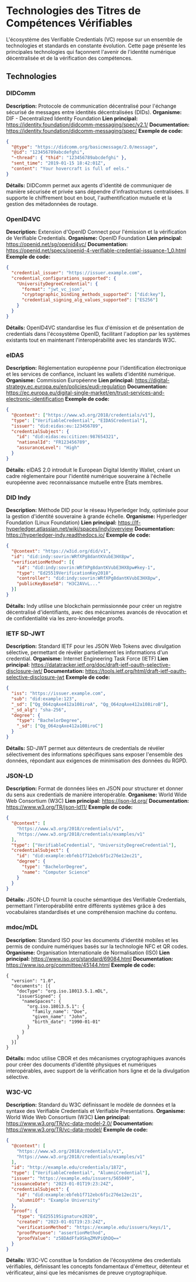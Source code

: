 # Technologies des Titres de Compétences Vérifiables

L'écosystème des Verifiable Credentials (VC) repose sur un ensemble de technologies et standards en constante évolution. Cette page présente les principales technologies qui façonnent l'avenir de l'identité numérique décentralisée et de la vérification des compétences.

## Technologies

### DIDComm
**Description:** Protocole de communication décentralisé pour l'échange sécurisé de messages entre identités décentralisées (DIDs).
**Organisme:** DIF - Decentralized Identity Foundation
**Lien principal:** https://identity.foundation/didcomm-messaging/spec/v2.1/
**Documentation:** https://identity.foundation/didcomm-messaging/spec/
**Exemple de code:**
```json
{
  "@type": "https://didcomm.org/basicmessage/2.0/message",
  "@id": "123456789abcdefghi",
  "~thread": { "thid": "123456789abcdefghi" },
  "sent_time": "2019-01-15 18:42:01Z",
  "content": "Your hovercraft is full of eels."
}
```
**Détails:** DIDComm permet aux agents d'identité de communiquer de manière sécurisée et privée sans dépendre d'infrastructures centralisées. Il supporte le chiffrement bout en bout, l'authentification mutuelle et la gestion des métadonnées de routage.

### OpenID4VC
**Description:** Extension d'OpenID Connect pour l'émission et la vérification de Verifiable Credentials.
**Organisme:** OpenID Foundation
**Lien principal:** https://openid.net/sg/openid4vc/
**Documentation:** https://openid.net/specs/openid-4-verifiable-credential-issuance-1_0.html
**Exemple de code:**
```json
{
  "credential_issuer": "https://issuer.example.com",
  "credential_configurations_supported": {
    "UniversityDegreeCredential": {
      "format": "jwt_vc_json",
      "cryptographic_binding_methods_supported": ["did:key"],
      "credential_signing_alg_values_supported": ["ES256"]
    }
  }
}
```
**Détails:** OpenID4VC standardise les flux d'émission et de présentation de credentials dans l'écosystème OpenID, facilitant l'adoption par les systèmes existants tout en maintenant l'interopérabilité avec les standards W3C.

### eIDAS
**Description:** Réglementation européenne pour l'identification électronique et les services de confiance, incluant les wallets d'identité numérique.
**Organisme:** Commission Européenne
**Lien principal:** https://digital-strategy.ec.europa.eu/en/policies/eudi-regulation
**Documentation:** https://ec.europa.eu/digital-single-market/en/trust-services-and-electronic-identification
**Exemple de code:**
```json
{
  "@context": ["https://www.w3.org/2018/credentials/v1"],
  "type": ["VerifiableCredential", "EIDASCredential"],
  "issuer": "did:eidas:eu:123456789",
  "credentialSubject": {
    "id": "did:eidas:eu:citizen:987654321",
    "nationalId": "FR123456789",
    "assuranceLevel": "High"
  }
}
```
**Détails:** eIDAS 2.0 introduit le European Digital Identity Wallet, créant un cadre réglementaire pour l'identité numérique souveraine à l'échelle européenne avec reconnaissance mutuelle entre États membres.

### DID Indy
**Description:** Méthode DID pour le réseau Hyperledger Indy, optimisée pour la gestion d'identité souveraine à grande échelle.
**Organisme:** Hyperledger Foundation (Linux Foundation)
**Lien principal:** https://lf-hyperledger.atlassian.net/wiki/spaces/indy/overview
**Documentation:** https://hyperledger-indy.readthedocs.io/
**Exemple de code:**
```json
{
  "@context": "https://w3id.org/did/v1",
  "id": "did:indy:sovrin:WRfXPg8dantKVubE3HX8pw",
  "verificationMethod": [{
    "id": "did:indy:sovrin:WRfXPg8dantKVubE3HX8pw#key-1",
    "type": "Ed25519VerificationKey2018",
    "controller": "did:indy:sovrin:WRfXPg8dantKVubE3HX8pw",
    "publicKeyBase58": "H3C2AVvL..."
  }]
}
```
**Détails:** Indy utilise une blockchain permissionnée pour créer un registre décentralisé d'identifiants, avec des mécanismes avancés de révocation et de confidentialité via les zero-knowledge proofs.

### IETF SD-JWT
**Description:** Standard IETF pour les JSON Web Tokens avec divulgation sélective, permettant de révéler partiellement les informations d'un credential.
**Organisme:** Internet Engineering Task Force (IETF)
**Lien principal:** https://datatracker.ietf.org/doc/draft-ietf-oauth-selective-disclosure-jwt/
**Documentation:** https://tools.ietf.org/html/draft-ietf-oauth-selective-disclosure-jwt
**Exemple de code:**
```json
{
  "iss": "https://issuer.example.com",
  "sub": "did:example:123",
  "_sd": ["Qg_O64zqAxe412a108iroA", "Qg_O64zqAxe412a108iroB"],
  "_sd_alg": "sha-256",
  "degree": {
    "type": "BachelorDegree",
    "_sd": ["Qg_O64zqAxe412a108iroC"]
  }
}
```
**Détails:** SD-JWT permet aux détenteurs de credentials de révéler sélectivement des informations spécifiques sans exposer l'ensemble des données, répondant aux exigences de minimisation des données du RGPD.

### JSON-LD
**Description:** Format de données liées en JSON pour structurer et donner du sens aux credentials de manière interopérable.
**Organisme:** World Wide Web Consortium (W3C)
**Lien principal:** https://json-ld.org/
**Documentation:** https://www.w3.org/TR/json-ld11/
**Exemple de code:**
```json
{
  "@context": [
    "https://www.w3.org/2018/credentials/v1",
    "https://www.w3.org/2018/credentials/examples/v1"
  ],
  "type": ["VerifiableCredential", "UniversityDegreeCredential"],
  "credentialSubject": {
    "id": "did:example:ebfeb1f712ebc6f1c276e12ec21",
    "degree": {
      "type": "BachelorDegree",
      "name": "Computer Science"
    }
  }
}
```
**Détails:** JSON-LD fournit la couche sémantique des Verifiable Credentials, permettant l'interopérabilité entre différents systèmes grâce à des vocabulaires standardisés et une compréhension machine du contenu.

### mdoc/mDL
**Description:** Standard ISO pour les documents d'identité mobiles et les permis de conduire numériques basés sur la technologie NFC et QR codes.
**Organisme:** Organisation Internationale de Normalisation (ISO)
**Lien principal:** https://www.iso.org/standard/69084.html
**Documentation:** https://www.iso.org/committee/45144.html
**Exemple de code:**
```cbor
{
  "version": "1.0",
  "documents": [{
    "docType": "org.iso.18013.5.1.mDL",
    "issuerSigned": {
      "nameSpaces": {
        "org.iso.18013.5.1": {
          "family_name": "Doe",
          "given_name": "John",
          "birth_date": "1990-01-01"
        }
      }
    }
  }]
}
```
**Détails:** mdoc utilise CBOR et des mécanismes cryptographiques avancés pour créer des documents d'identité physiques et numériques interopérables, avec support de la vérification hors ligne et de la divulgation sélective.

### W3C-VC
**Description:** Standard du W3C définissant le modèle de données et la syntaxe des Verifiable Credentials et Verifiable Presentations.
**Organisme:** World Wide Web Consortium (W3C)
**Lien principal:** https://www.w3.org/TR/vc-data-model-2.0/
**Documentation:** https://www.w3.org/TR/vc-data-model/
**Exemple de code:**
```json
{
  "@context": [
    "https://www.w3.org/2018/credentials/v1",
    "https://www.w3.org/2018/credentials/examples/v1"
  ],
  "id": "http://example.edu/credentials/1872",
  "type": ["VerifiableCredential", "AlumniCredential"],
  "issuer": "https://example.edu/issuers/565049",
  "issuanceDate": "2023-01-01T19:23:24Z",
  "credentialSubject": {
    "id": "did:example:ebfeb1f712ebc6f1c276e12ec21",
    "alumniOf": "Example University"
  },
  "proof": {
    "type": "Ed25519Signature2020",
    "created": "2023-01-01T19:23:24Z",
    "verificationMethod": "https://example.edu/issuers/keys/1",
    "proofPurpose": "assertionMethod",
    "proofValue": "z58DAdFfa9SkqZMVPiQhDQ=="
  }
}
```
**Détails:** W3C-VC constitue la fondation de l'écosystème des credentials vérifiables, définissant les concepts fondamentaux d'émetteur, détenteur et vérificateur, ainsi que les mécanismes de preuve cryptographique.